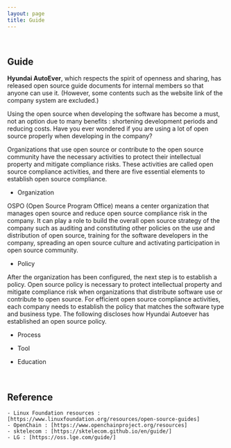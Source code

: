 ```yaml
---
layout: page
title: Guide
---
```


<br/>

## Guide
**Hyundai AutoEver**, which respects the spirit of openness and sharing, has released open source guide documents for internal members so that anyone can use it. (However, some contents such as the website link of the company system are excluded.)

Using the open source when developing the software has become a must, not an option due to many benefits : shortening development periods and reducing costs. Have you ever wondered if you are using a lot of open source properly when developing in the company?

Organizations that use open source or contribute to the open source community have the necessary activities to protect their intellectual property and mitigate compliance risks. These activities are called open source compliance activities, and there are five essential elements to establish open source compliance.
* Organization

OSPO (Open Source Program Office) means a center organization that manages open source and reduce open source compliance risk in the company. It can play a role to build the overall open source strategy of the company such as auditing and constituting other policies on the use and distribution of open source, training for the software developers in the company, spreading an open source culture and activating participation in open source community.

* Policy

After the organization has been configured, the next step is to establish a policy. Open source policy is necessary to protect intellectual property and mitigate compliance risk when organizations that distribute software use or contribute to open source. For efficient open source compliance activities, each company needs to establish the policy that matches the software type and business type. The following discloses how Hyundai Autoever has established an open source policy.

* Process

* Tool
* Education
<br>

## Reference

```
- Linux Foundation resources : [https://www.linuxfoundation.org/resources/open-source-guides]
- OpenChain : [https://www.openchainproject.org/resources]
- sktelecom : [https://sktelecom.github.io/en/guide/]
- LG : [https://oss.lge.com/guide/]

```


